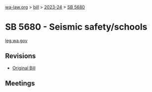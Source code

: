[wa-law.org](/) > [bill](/bill/) > [2023-24](/bill/2023-24/) > [SB 5680](/bill/2023-24/sb/5680/)

# SB 5680 - Seismic safety/schools
[leg.wa.gov](https://app.leg.wa.gov/billsummary?BillNumber=5680&Year=2023&Initiative=false)

## Revisions
* [Original Bill](1/)

## Meetings